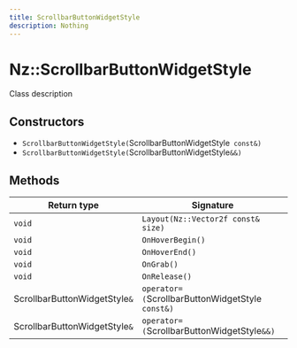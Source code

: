 ```yaml
---
title: ScrollbarButtonWidgetStyle
description: Nothing
---
```


# Nz::ScrollbarButtonWidgetStyle

Class description

## Constructors

- `ScrollbarButtonWidgetStyle(`ScrollbarButtonWidgetStyle` const&)`
- `ScrollbarButtonWidgetStyle(`ScrollbarButtonWidgetStyle`&&)`

## Methods

| Return type | Signature |
| ----------- | --------- |
| `void` | `Layout(Nz::Vector2f const& size)` |
| `void` | `OnHoverBegin()` |
| `void` | `OnHoverEnd()` |
| `void` | `OnGrab()` |
| `void` | `OnRelease()` |
| ScrollbarButtonWidgetStyle`&` | `operator=(`ScrollbarButtonWidgetStyle` const&)` |
| ScrollbarButtonWidgetStyle`&` | `operator=(`ScrollbarButtonWidgetStyle`&&)` |
